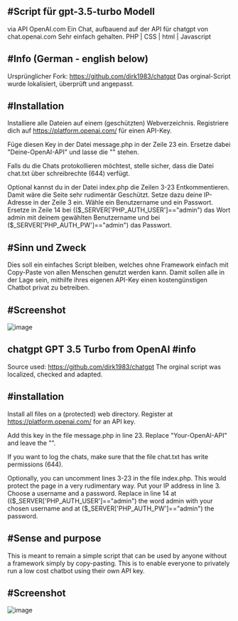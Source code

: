 #Script für gpt-3.5-turbo Modell 
------------
via API OpenAI.com
Ein Chat, aufbauend auf der API für chatgpt von chat.openai.com
Sehr einfach gehalten.
PHP | CSS | html | Javascript



#Info (German - english below)
------------
Ursprünglicher Fork: https://github.com/dirk1983/chatgpt
Das orginal-Script wurde lokalisiert, überprüft und angepasst.


#Installation
------------
Installiere alle Dateien auf einem (geschützten) Webverzeichnis.
Registriere dich auf https://platform.openai.com/ für einen API-Key.

Füge diesen Key in der Datei message.php in der Zeile 23 ein. Ersetze dabei "Deine-OpenAI-API" und lasse die "" stehen.

Falls du die Chats protokollieren möchtest, stelle sicher, dass die Datei chat.txt über schreibrechte (644) verfügt. 

Optional kannst du in der Datei index.php die Zeilen 3-23 Entkommentieren. Damit wäre die Seite sehr rudimentär Geschützt. 
Setze dazu deine IP-Adresse in der Zeile 3 ein. Wähle ein Benutzername und ein Passwort. Ersetze in Zeile 14 bei (($_SERVER['PHP_AUTH_USER']=="admin") das Wort admin mit deinem gewählten Benutzername und bei ($_SERVER['PHP_AUTH_PW']=="admin") das Passwort.


#Sinn und Zweck
------------
Dies soll ein einfaches Script bleiben, welches ohne Framework einfach mit Copy-Paste von allen Menschen genutzt werden kann.
Damit sollen alle in der Lage sein, mithilfe ihres eigenen API-Key einen kostengünstigen Chatbot privat zu betreiben.



#Screenshot
------------
![image](https://user-images.githubusercontent.com/8299018/222672442-035ac523-6d65-41b5-a843-1527637cb2bc.png)





chatgpt GPT 3.5 Turbo from OpenAI
#info
------------
Source used: https://github.com/dirk1983/chatgpt 
The orginal script was localized, checked and adapted.

#installation
------------
Install all files on a (protected) web directory. Register at https://platform.openai.com/ for an API key.

Add this key in the file message.php in line 23. Replace "Your-OpenAI-API" and leave the "".

If you want to log the chats, make sure that the file chat.txt has write permissions (644).

Optionally, you can uncomment lines 3-23 in the file index.php. This would protect the page in a very rudimentary way. Put your IP address in line 3. Choose a username and a password. Replace in line 14 at (($_SERVER['PHP_AUTH_USER']=="admin") the word admin with your chosen username and at ($_SERVER['PHP_AUTH_PW']=="admin") the password.

#Sense and purpose
------------
This is meant to remain a simple script that can be used by anyone without a framework simply by copy-pasting. This is to enable everyone to privately run a low cost chatbot using their own API key.

#Screenshot
------------
![image](https://user-images.githubusercontent.com/8299018/222672442-035ac523-6d65-41b5-a843-1527637cb2bc.png)
